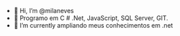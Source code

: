 - 👋 Hi, I’m @milaneves
- 👀 Programo em C # .Net, JavaScript, SQL Server, GIT.
- 🌱 I’m currently  ampliando meus  conhecimentos em  .net    
<!---
milaneves/milaneves is a ✨ special ✨ repository because its `README.md` (this file) appears on your GitHub profile.
You can click the Preview link to take a look at your changes.
--->
